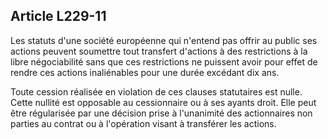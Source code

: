 Article L229-11
----
Les statuts d'une société européenne qui n'entend pas offrir au public ses
actions peuvent soumettre tout transfert d'actions à des restrictions à la libre
négociabilité sans que ces restrictions ne puissent avoir pour effet de rendre
ces actions inaliénables pour une durée excédant dix ans.

Toute cession réalisée en violation de ces clauses statutaires est nulle. Cette
nullité est opposable au cessionnaire ou à ses ayants droit. Elle peut être
régularisée par une décision prise à l'unanimité des actionnaires non parties au
contrat ou à l'opération visant à transférer les actions.
